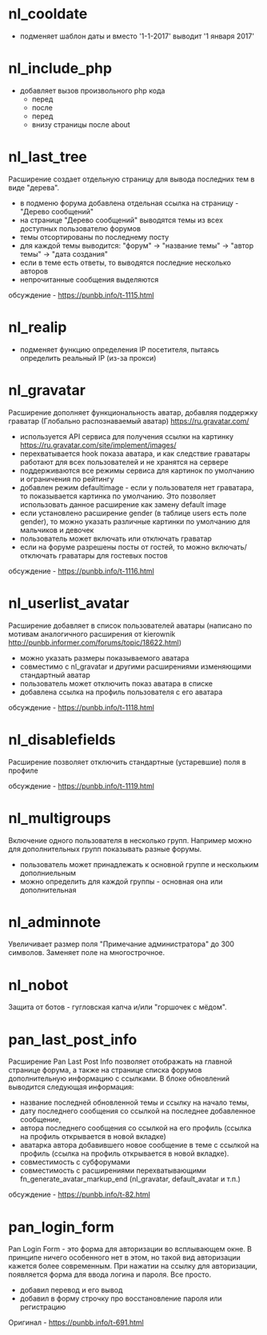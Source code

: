 # nl_cooldate
  - подменяет шаблон даты и вместо '1-1-2017' выводит '1 января 2017'
  
# nl_include_php
  - добавляет вызов произвольного php кода 
    - перед </head>
    - после <body>
    - перед </body>
    - внизу страницы после about
  
# nl_last_tree 
  Расширение создает отдельную страницу для вывода последних тем в виде "дерева".

  - в подменю форума добавлена отдельная ссылка на страницу - "Дерево сообщений"
  - на странице "Дерево сообщений" выводятся темы из всех доступных пользователю форумов
  - темы отсортированы по последнему посту
  - для каждой темы выводится: "форум" -> "название темы" -> "автор темы" -> "дата создания"
  - если в теме есть ответы, то выводятся последние несколько авторов
  - непрочитанные сообщения выделяются

  обсуждение - https://punbb.info/t-1115.html
    
# nl_realip
  - подменяет функцию определения IP посетителя, пытаясь определить реальный IP (из-за прокси)
  
# nl_gravatar
  Расширение дополняет функциональность аватар, добавляя поддержку граватар (Глобально распознаваемый аватар) https://ru.gravatar.com/

  - используется API сервиса для получения ссылки на картинку https://ru.gravatar.com/site/implement/images/
  - перехватывается hook показа аватара, и как следствие граватары работают для всех пользователей и не хранятся на сервере
  - поддерживаются все режимы сервиса для картинок по умолчанию и ограничения по рейтингу
  - добавлен режим defaultimage - если у пользователя нет граватара, то показывается картинка по умолчанию. Это позволяет использовать данное расширение как замену default image
  - если установлено расширение gender (в таблице users есть поле gender), то можно указать различные картинки по умолчанию для мальчиков и девочек
  - пользователь может включать или отключать граватар
  - если на форуме разрешены посты от гостей, то можно включать/отключать граватары для гостевых постов

  обсуждение - https://punbb.info/t-1116.html
  
# nl_userlist_avatar
  Расширение добавляет в список пользователей аватары
  (написано по мотивам аналогичного расширения от kierownik http://punbb.informer.com/forums/topic/18622.html)
  
  - можно указать размеры показываемого аватара
  - совместимо с nl_gravatar и другими расширениями изменяющими стандартный аватар
  - пользователь может отключить показ аватара в списке
  - добавлена ссылка на профиль пользователя с его аватара
  
  обсуждение - https://punbb.info/t-1118.html

# nl_disablefields
  Расширение позволяет отключить стандартные (устаревшие) поля в профиле

  обсуждение - https://punbb.info/t-1119.html

# nl_multigroups
  Включение одного пользователя в несколько групп.
  Например можно для дополнительных групп показывать разные форумы.

  - пользователь может принадлежать к основной группе и нескольким дополниельным
  - можно определить для каждой группы - основная она или дополнительная

# nl_adminnote
  Увеличивает размер поля "Примечание администратора" до 300 символов.
  Заменяет поле на многострочное.
  
# nl_nobot
  Защита от ботов - гугловская капча и/или "горшочек с мёдом".

# pan_last_post_info
  Расширение Pan Last Post Info позволяет отображать на главной странице форума, а также на странице списка форумов дополнительную информацию с ссылками. В блоке обновлений выводится следующая информация:

  - название последней обновленной темы и ссылку на начало темы, 
  - дату последнего сообщения со ссылкой на последнее добавленное сообщение,
  - автора последнего сообщения со ссылкой на его профиль (ссылка на профиль открывается в новой  вкладке) 
  - аватарка автора добавившего новое сообщение в теме с ссылкой на профиль (ссылка на профиль открывается в новой  вкладке).
  - совместимость с субфорумами
  - совместимость с расширениями перехватывающими fn_generate_avatar_markup_end (nl_gravatar, default_avatar и т.п.)
  
  обсуждение - https://punbb.info/t-82.html

# pan_login_form
  Pan Login Form - это форма для авторизации во всплывающем окне. В принципе ничего особенного нет в этом, но такой вид авторизации кажется более современным. При нажатии на ссылку для авторизации, появляется форма для ввода логина и пароля. Все просто.
  
  - добавил перевод и его вывод
  - добавил в форму строчку про восстановление пароля или регистрацию

  Оригинал - https://punbb.info/t-691.html

